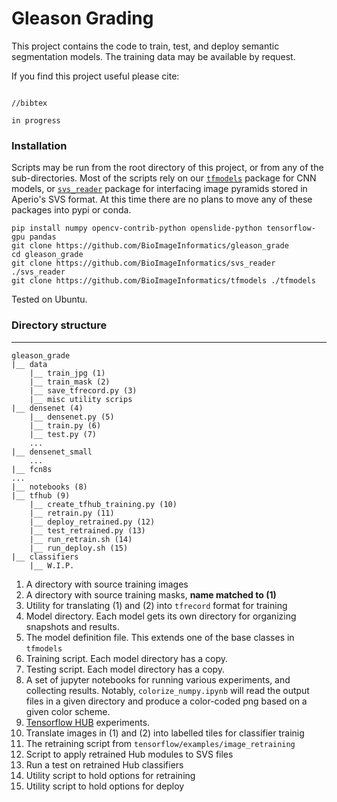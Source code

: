 # Gleason Grading

This project contains the code to train, test, and deploy semantic segmentation models.
The training data may be available by request.

If you find this project useful please cite:

```

//bibtex

in progress

```

### Installation

Scripts may be run from the root directory of this project, or from any of the sub-directories.
Most of the scripts rely on our [`tfmodels`](https://github.com/BioImageInformatics/tfmodels) package for CNN models, or [`svs_reader`](https://github.com/BioImageInformatics/svs_reader) package for interfacing image pyramids stored in Aperio's SVS format.
At this time there are no plans to move any of these packages into pypi or conda.

```
pip install numpy opencv-contrib-python openslide-python tensorflow-gpu pandas
git clone https://github.com/BioImageInformatics/gleason_grade
cd gleason_grade
git clone https://github.com/BioImageInformatics/svs_reader ./svs_reader
git clone https://github.com/BioImageInformatics/tfmodels ./tfmodels
```

Tested on Ubuntu.

### Directory structure
---
```
gleason_grade
|__ data
    |__ train_jpg (1)
    |__ train_mask (2)
    |__ save_tfrecord.py (3)
    |__ misc utility scrips
|__ densenet (4)
    |__ densenet.py (5)
    |__ train.py (6)
    |__ test.py (7)
    ...
|__ densenet_small
    ...
|__ fcn8s
...
|__ notebooks (8)
|__ tfhub (9)
    |__ create_tfhub_training.py (10)
    |__ retrain.py (11)
    |__ deploy_retrained.py (12)
    |__ test_retrained.py (13)
    |__ run_retrain.sh (14)
    |__ run_deploy.sh (15)
|__ classifiers
    |__ W.I.P.

```
1. A directory with source training images
2. A directory with source training masks, **name matched to (1)**
3. Utility for translating (1) and (2) into `tfrecord` format for training
4. Model directory. Each model gets its own directory for organizing snapshots and results.
5. The model definition file. This extends one of the base classes in `tfmodels`
6. Training script. Each model directory has a copy.
7. Testing script. Each model directory has a copy.
8. A set of jupyter notebooks for running various experiments, and collecting results. Notably, `colorize_numpy.ipynb` will read the output files in a given directory and produce a color-coded png based on a given color scheme.
9. [Tensorflow HUB](https://www.tensorflow.org/hub/) experiments.
10. Translate images in (1) and (2) into labelled tiles for classifier trainig
11. The retraining script from `tensorflow/examples/image_retraining`
12. Script to apply retrained Hub modules to SVS files
13. Run a test on retrained Hub classifiers
14. Utility script to hold options for retraining
15. Utility script to hold options for deploy
